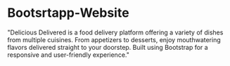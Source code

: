 # Bootsrtapp-Website
"Delicious Delivered is a food delivery platform offering a variety of dishes from multiple cuisines. From appetizers to desserts, enjoy mouthwatering flavors delivered straight to your doorstep. Built using Bootstrap for a responsive and user-friendly experience."
